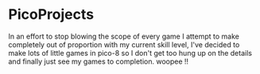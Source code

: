 # PicoProjects

In an effort to stop blowing the scope of every game I attempt to make completely out of proportion with my current skill level, I've decided to make lots of little games in pico-8 so I don't get too hung up on the details and finally just see my games to completion.
woopee !!
